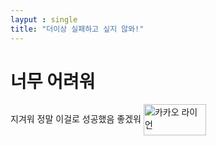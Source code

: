 ```yaml
---
layput : single
title: "더이상 실패하고 싶지 않와!"
---
```


# 너무 어려워

지겨워 정말 이걸로 성공했음 좋겠워
<img src="http://t1.daumcdn.net/friends/prod/editor/dc8b3d02-a15a-4afa-a88b-989cf2a50476.jpg"
alt="카카오 라이언" width="100" height="50" align="center" border="0">
